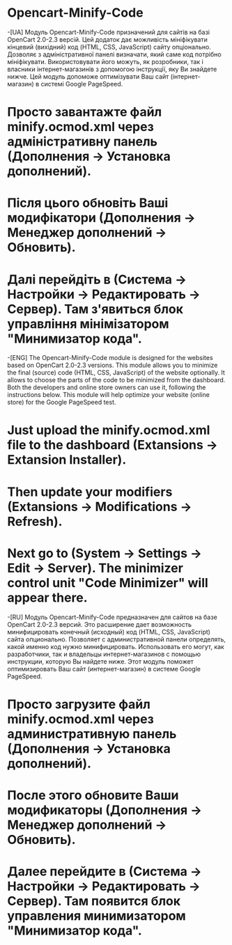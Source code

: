 # Opencart-Minify-Code
-[UA]
Модуль Opencart-Minify-Code призначений для сайтів на базі OpenCart 2.0-2.3 версій. Цей додаток дає можливість мініфікувати кінцевий (вихідний) код (HTML, CSS, JavaScript) сайту опціонально. Дозволяє з адміністративної панелі визначати, який саме код потрібно мініфікувати. Використовувати його можуть, як розробники, так і власники інтернет-магазинів з допомогою інструкції, яку Ви знайдете нижче. Цей модуль допоможе оптимізувати Ваш сайт (інтернет-магазин) в системі Google PageSpeed.

# Просто завантажте файл minify.ocmod.xml через адміністративну панель (Дополнения -> Установка дополнений).
# Після цього обновіть Ваші модифікатори (Дополнения -> Менеджер дополнений -> Обновить).
# Далі перейдіть в (Система -> Настройки -> Редактировать -> Сервер). Там з'явиться блок управління мінімізатором "Минимизатор кода".

-[ENG]
The Opencart-Minify-Code module is designed for the websites based on OpenCart 2.0-2.3 versions. This module allows you to minimize the final (source) code (HTML, CSS, JavaScript) of the website optionally. It allows to choose the parts of the code to be minimized from the dashboard. Both the developers and online store owners can use it, following the instructions below. This module will help optimize your website (online store) for the Google PageSpeed test.

# Just upload the minify.ocmod.xml file to the dashboard (Extansions -> Extansion Installer).
# Then update your modifiers (Extansions -> Modifications -> Refresh).
# Next go to (System -> Settings -> Edit -> Server). The minimizer control unit "Сode Minimizer" will appear there. 

-[RU]
Модуль Opencart-Minify-Code предназначен для сайтов на базе OpenCart 2.0-2.3 версий. Это расширение дает возможность минифицировать конечный (исходный) код (HTML, CSS, JavaScript) сайта опционально. Позволяет с административной панели определять, какой именно код нужно минифицировать. Использовать его могут, как разработчики, так и владельцы интернет-магазинов с помощью инструкции, которую Вы найдете ниже. Этот модуль поможет оптимизировать Ваш сайт (интернет-магазин) в системе Google PageSpeed.

# Просто загрузите файл minify.ocmod.xml через административную панель (Дополнения -> Установка дополнений).
# После этого обновите Ваши модификаторы (Дополнения -> Менеджер дополнений -> Обновить).
# Далее перейдите в (Система -> Настройки -> Редактировать -> Сервер). Там появится блок управления минимизатором "Минимизатор кода".
